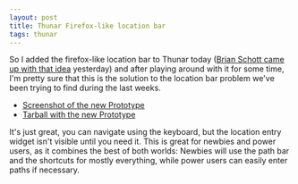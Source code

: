 ```yaml
---
layout: post
title: Thunar Firefox-like location bar
tags: thunar
---
```


So I added the firefox-like location bar to Thunar today (<a href="/2005/03/17/thunar-open-location-ideas">Brian Schott came up with that idea</a> yesterday) and after playing around with it for some time, I'm pretty sure that this is the solution to the location bar problem we've been trying to find during the last weeks.

<ul>
  <li><a href="/images/2005/20050318-thunar-open_location_bar.png">Screenshot of the new Prototype</a></li>
  <li><a href="/files/source/20050318-thunar-open_location_bar.tar.gz">Tarball with the new Prototype</a>
 </li>
</ul>

It's just great, you can navigate using the keyboard, but the location entry widget isn't visible until you need it. This is great for newbies and power users, as it combines the best of both worlds: Newbies will use the path bar and the shortcuts for mostly everything, while power users can easily enter paths if necessary.
